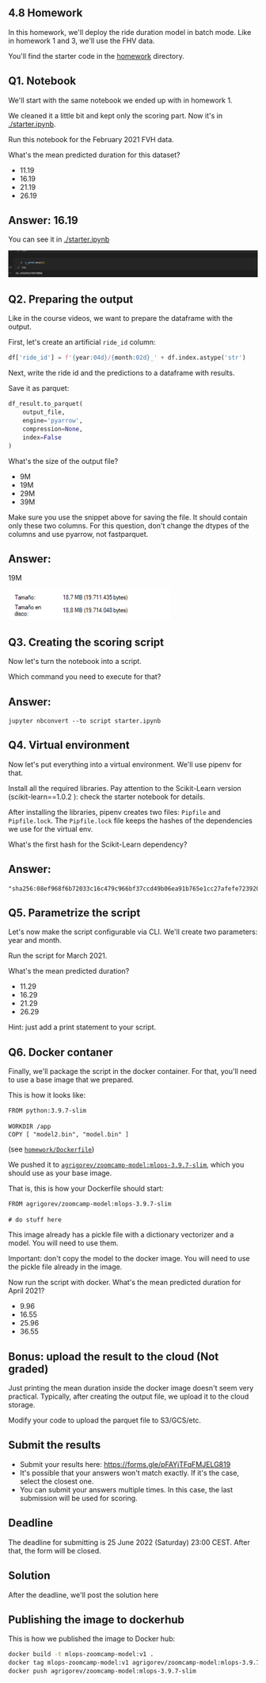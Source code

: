 ## 4.8 Homework

In this homework, we'll deploy the ride duration model in batch mode. Like in homework 1 and 3, we'll use the FHV data. 

You'll find the starter code in the [homework](./) directory.


## Q1. Notebook

We'll start with the same notebook we ended up with in homework 1.

We cleaned it a little bit and kept only the scoring part. Now it's in [./starter.ipynb](homework/starter.ipynb).

Run this notebook for the February 2021 FVH data.

What's the mean predicted duration for this dataset?

* 11.19
* 16.19
* 21.19
* 26.19

## Answer: 16.19
You can see it in [./starter.ipynb](homework/starter.ipynb)

![Q1](images/Q1.png )



## Q2. Preparing the output

Like in the course videos, we want to prepare the dataframe with the output. 

First, let's create an artificial `ride_id` column:

```python
df['ride_id'] = f'{year:04d}/{month:02d}_' + df.index.astype('str')
```

Next, write the ride id and the predictions to a dataframe with results. 

Save it as parquet:

```python
df_result.to_parquet(
    output_file,
    engine='pyarrow',
    compression=None,
    index=False
)
```

What's the size of the output file?

* 9M
* 19M
* 29M
* 39M

Make sure you use the snippet above for saving the file. It should contain only these two columns. For this question, don't change the
dtypes of the columns and use pyarrow, not fastparquet. 

## Answer:
19M

![Q2](images/Q2.png)



## Q3. Creating the scoring script

Now let's turn the notebook into a script. 

Which command you need to execute for that?
## Answer:
```
jupyter nbconvert --to script starter.ipynb
```
## Q4. Virtual environment

Now let's put everything into a virtual environment. We'll use pipenv for that.

Install all the required libraries. Pay attention to the Scikit-Learn version (scikit-learn==1.0.2
):
check the starter notebook for details. 

After installing the libraries, pipenv creates two files: `Pipfile`
and `Pipfile.lock`. The `Pipfile.lock` file keeps the hashes of the
dependencies we use for the virtual env.

What's the first hash for the Scikit-Learn dependency?

## Answer:
```
"sha256:08ef968f6b72033c16c479c966bf37ccd49b06ea91b765e1cc27afefe723920b"
```

## Q5. Parametrize the script

Let's now make the script configurable via CLI. We'll create two 
parameters: year and month.

Run the script for March 2021. 

What's the mean predicted duration? 

* 11.29
* 16.29
* 21.29
* 26.29

Hint: just add a print statement to your script.


## Q6. Docker contaner 

Finally, we'll package the script in the docker container. 
For that, you'll need to use a base image that we prepared. 

This is how it looks like:

```
FROM python:3.9.7-slim

WORKDIR /app
COPY [ "model2.bin", "model.bin" ]
```

(see [`homework/Dockerfile`](homework/Dockerfile))

We pushed it to [`agrigorev/zoomcamp-model:mlops-3.9.7-slim`](https://hub.docker.com/layers/zoomcamp-model/agrigorev/zoomcamp-model/mlops-3.9.7-slim/images/sha256-7fac33c783cc6018356ce16a4b408f6c977b55a4df52bdb6c4d0215edf83af5d?context=explore),
which you should use as your base image.

That is, this is how your Dockerfile should start:

```docker
FROM agrigorev/zoomcamp-model:mlops-3.9.7-slim

# do stuff here
```

This image already has a pickle file with a dictionary vectorizer
and a model. You will need to use them.

Important: don't copy the model to the docker image. You will need
to use the pickle file already in the image. 

Now run the script with docker. What's the mean predicted duration
for April 2021? 


* 9.96
* 16.55
* 25.96
* 36.55


## Bonus: upload the result to the cloud (Not graded)

Just printing the mean duration inside the docker image 
doesn't seem very practical. Typically, after creating the output 
file, we upload it to the cloud storage.

Modify your code to upload the parquet file to S3/GCS/etc.


## Submit the results

* Submit your results here: https://forms.gle/pFAYjTFqFMJELG819
* It's possible that your answers won't match exactly. If it's the case, select the closest one.
* You can submit your answers multiple times. In this case, the last submission will be used for scoring.

## Deadline

The deadline for submitting is 25 June 2022 (Saturday) 23:00 CEST. After that, the form will be closed.


## Solution

After the deadline, we'll post the solution here


## Publishing the image to dockerhub

This is how we published the image to Docker hub:

```bash
docker build -t mlops-zoomcamp-model:v1 .
docker tag mlops-zoomcamp-model:v1 agrigorev/zoomcamp-model:mlops-3.9.7-slim
docker push agrigorev/zoomcamp-model:mlops-3.9.7-slim
```
